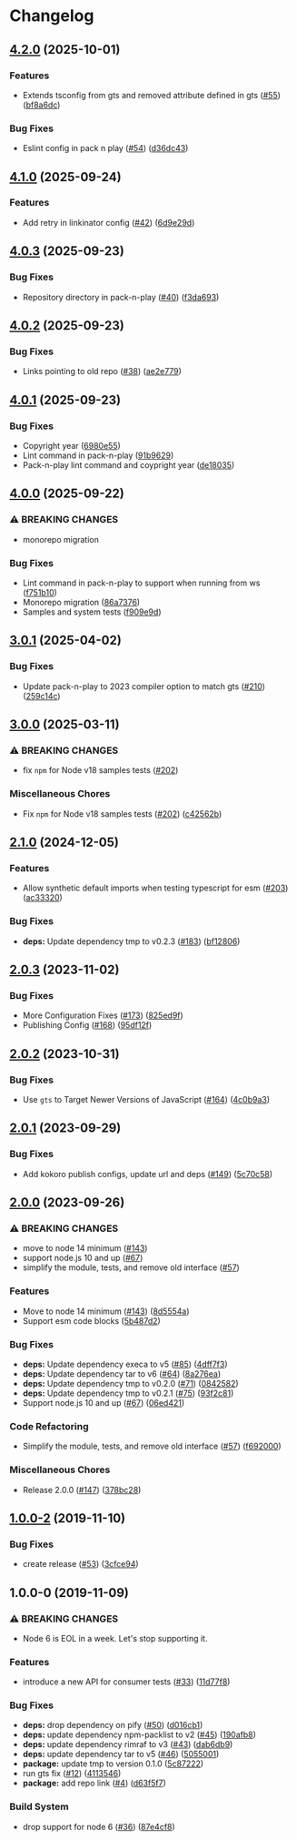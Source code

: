 # Changelog

## [4.2.0](https://github.com/googleapis/google-cloud-node-core/compare/pack-n-play-v4.1.0...pack-n-play-v4.2.0) (2025-10-01)


### Features

* Extends tsconfig from gts and removed attribute defined in gts ([#55](https://github.com/googleapis/google-cloud-node-core/issues/55)) ([bf8a6dc](https://github.com/googleapis/google-cloud-node-core/commit/bf8a6dc111e735a3191cc5f9a7cb655e2de21f86))


### Bug Fixes

* Eslint config in pack n play ([#54](https://github.com/googleapis/google-cloud-node-core/issues/54)) ([d36dc43](https://github.com/googleapis/google-cloud-node-core/commit/d36dc43cb11cedb3dd1c84324617341fd6d1ea16))

## [4.1.0](https://github.com/googleapis/google-cloud-node-core/compare/pack-n-play-v4.0.3...pack-n-play-v4.1.0) (2025-09-24)


### Features

* Add retry in linkinator config ([#42](https://github.com/googleapis/google-cloud-node-core/issues/42)) ([6d9e29d](https://github.com/googleapis/google-cloud-node-core/commit/6d9e29d6e83a82e7e1a6109f1331e809e6922493))

## [4.0.3](https://github.com/googleapis/google-cloud-node-core/compare/pack-n-play-v4.0.2...pack-n-play-v4.0.3) (2025-09-23)


### Bug Fixes

* Repository directory in pack-n-play ([#40](https://github.com/googleapis/google-cloud-node-core/issues/40)) ([f3da693](https://github.com/googleapis/google-cloud-node-core/commit/f3da693f14d4b921445990b94bf096e24846a12b))

## [4.0.2](https://github.com/googleapis/google-cloud-node-core/compare/pack-n-play-v4.0.1...pack-n-play-v4.0.2) (2025-09-23)


### Bug Fixes

* Links pointing to old repo ([#38](https://github.com/googleapis/google-cloud-node-core/issues/38)) ([ae2e779](https://github.com/googleapis/google-cloud-node-core/commit/ae2e779e63d2ab626e4690cbd4b704df4f474128))

## [4.0.1](https://github.com/googleapis/google-cloud-node-core/compare/pack-n-play-v4.0.0...pack-n-play-v4.0.1) (2025-09-23)


### Bug Fixes

* Copyright year ([6980e55](https://github.com/googleapis/google-cloud-node-core/commit/6980e55cdf0283d5ae482f34c2b23bc7f20fc031))
* Lint command in pack-n-play ([91b9629](https://github.com/googleapis/google-cloud-node-core/commit/91b9629761d275542631231452c1e7fc7770c15e))
* Pack-n-play lint command and coypright year ([de18035](https://github.com/googleapis/google-cloud-node-core/commit/de180354f9013c4eb7eec5a538272e8e7ec559fe))

## [4.0.0](https://github.com/googleapis/google-cloud-node-core/compare/pack-n-play-v3.0.1...pack-n-play-v4.0.0) (2025-09-22)


### ⚠ BREAKING CHANGES

* monorepo migration

### Bug Fixes

* Lint command in pack-n-play to support when running from ws ([f751b10](https://github.com/googleapis/google-cloud-node-core/commit/f751b10f2883db59e7531e728446c090f568f43a))
* Monorepo migration ([86a7376](https://github.com/googleapis/google-cloud-node-core/commit/86a7376da60852dae8eacf9ca97a6d302b6b7eb4))
* Samples and system tests ([f909e9d](https://github.com/googleapis/google-cloud-node-core/commit/f909e9d532e2a1c24752e11943c0d8422adc77ad))

## [3.0.1](https://github.com/googleapis/pack-n-play/compare/v3.0.0...v3.0.1) (2025-04-02)


### Bug Fixes

* Update pack-n-play to 2023 compiler option to match gts ([#210](https://github.com/googleapis/pack-n-play/issues/210)) ([259c14c](https://github.com/googleapis/pack-n-play/commit/259c14c591fe18c3fd91136d265414d5fcb37391))

## [3.0.0](https://github.com/googleapis/pack-n-play/compare/v2.1.0...v3.0.0) (2025-03-11)


### ⚠ BREAKING CHANGES

* fix `npm` for Node v18 samples tests ([#202](https://github.com/googleapis/pack-n-play/issues/202))

### Miscellaneous Chores

* Fix `npm` for Node v18 samples tests ([#202](https://github.com/googleapis/pack-n-play/issues/202)) ([c42562b](https://github.com/googleapis/pack-n-play/commit/c42562b52fd573e50045861ad5dfa2019d72cefa))

## [2.1.0](https://github.com/googleapis/pack-n-play/compare/v2.0.3...v2.1.0) (2024-12-05)


### Features

* Allow synthetic default imports when testing typescript for esm ([#203](https://github.com/googleapis/pack-n-play/issues/203)) ([ac33320](https://github.com/googleapis/pack-n-play/commit/ac3332052d4c522236acde2b7044bec11855e239))


### Bug Fixes

* **deps:** Update dependency tmp to v0.2.3 ([#183](https://github.com/googleapis/pack-n-play/issues/183)) ([bf12806](https://github.com/googleapis/pack-n-play/commit/bf1280621606a54da32191f12b5414d3b5413ea3))

## [2.0.3](https://github.com/googleapis/pack-n-play/compare/v2.0.2...v2.0.3) (2023-11-02)


### Bug Fixes

* More Configuration Fixes ([#173](https://github.com/googleapis/pack-n-play/issues/173)) ([825ed9f](https://github.com/googleapis/pack-n-play/commit/825ed9faa373fd1f3330cc49d89bf49e25f12288))
* Publishing Config ([#168](https://github.com/googleapis/pack-n-play/issues/168)) ([95df12f](https://github.com/googleapis/pack-n-play/commit/95df12f4e7eb613e2e3fbdad9327341e77bc2298))

## [2.0.2](https://github.com/googleapis/pack-n-play/compare/v2.0.1...v2.0.2) (2023-10-31)


### Bug Fixes

* Use `gts` to Target Newer Versions of JavaScript ([#164](https://github.com/googleapis/pack-n-play/issues/164)) ([4c0b9a3](https://github.com/googleapis/pack-n-play/commit/4c0b9a311e08865802ba746ccd04b70d48194ffe))

## [2.0.1](https://github.com/googleapis/pack-n-play/compare/v2.0.0...v2.0.1) (2023-09-29)


### Bug Fixes

* Add kokoro publish configs, update url and deps ([#149](https://github.com/googleapis/pack-n-play/issues/149)) ([5c70c58](https://github.com/googleapis/pack-n-play/commit/5c70c58f99bb4bc7b094b5ebef0e8440227a0049))

## [2.0.0](https://github.com/googleapis/pack-n-play/compare/v1.0.0-2...v2.0.0) (2023-09-26)


### ⚠ BREAKING CHANGES

* move to node 14 minimum ([#143](https://github.com/googleapis/pack-n-play/issues/143))
* support node.js 10 and up ([#67](https://github.com/googleapis/pack-n-play/issues/67))
* simplify the module, tests, and remove old interface ([#57](https://github.com/googleapis/pack-n-play/issues/57))

### Features

* Move to node 14 minimum ([#143](https://github.com/googleapis/pack-n-play/issues/143)) ([8d5554a](https://github.com/googleapis/pack-n-play/commit/8d5554ac7fbb0dd7a0052b19a68add3a7afabec6))
* Support esm code blocks ([5b487d2](https://github.com/googleapis/pack-n-play/commit/5b487d24f0baa29d0851e7f12e3523790857ec4a))


### Bug Fixes

* **deps:** Update dependency execa to v5 ([#85](https://github.com/googleapis/pack-n-play/issues/85)) ([4dff7f3](https://github.com/googleapis/pack-n-play/commit/4dff7f38a0d2441dd92faf8946624424a58d4239))
* **deps:** Update dependency tar to v6 ([#64](https://github.com/googleapis/pack-n-play/issues/64)) ([8a276ea](https://github.com/googleapis/pack-n-play/commit/8a276ea400cb034178130eea9630962b742970db))
* **deps:** Update dependency tmp to v0.2.0 ([#71](https://github.com/googleapis/pack-n-play/issues/71)) ([0842582](https://github.com/googleapis/pack-n-play/commit/084258255aefc277819d111de8feba5d45fd3d48))
* **deps:** Update dependency tmp to v0.2.1 ([#75](https://github.com/googleapis/pack-n-play/issues/75)) ([93f2c81](https://github.com/googleapis/pack-n-play/commit/93f2c81802cb606bb390ee8ace1f21bf1abde284))
* Support node.js 10 and up ([#67](https://github.com/googleapis/pack-n-play/issues/67)) ([06ed421](https://github.com/googleapis/pack-n-play/commit/06ed42161018af3d520c5f1957a2bddf0da6f92f))


### Code Refactoring

* Simplify the module, tests, and remove old interface ([#57](https://github.com/googleapis/pack-n-play/issues/57)) ([f692000](https://github.com/googleapis/pack-n-play/commit/f692000e2763caa39d9f884da42bcf876b18fd81))


### Miscellaneous Chores

* Release 2.0.0 ([#147](https://github.com/googleapis/pack-n-play/issues/147)) ([378bc28](https://github.com/googleapis/pack-n-play/commit/378bc28dbab5629aae2e28b43ff7dea57babdc0d))

## [1.0.0-2](https://www.github.com/google/pack-n-play/compare/v1.0.0-0...v1.0.0-2) (2019-11-10)


### Bug Fixes

* create release ([#53](https://www.github.com/google/pack-n-play/issues/53)) ([3cfce94](https://www.github.com/google/pack-n-play/commit/3cfce9430e551e152a32ab25ccff313356b31a49))

## 1.0.0-0 (2019-11-09)


### ⚠ BREAKING CHANGES

* Node 6 is EOL in a week. Let's stop supporting it.

### Features

* introduce a new API for consumer tests ([#33](https://www.github.com/google/pack-n-play/issues/33)) ([11d77f8](https://www.github.com/google/pack-n-play/commit/11d77f850fb5c3e54258b99078abca26b81a8a9f))


### Bug Fixes

* **deps:** drop dependency on pify ([#50](https://www.github.com/google/pack-n-play/issues/50)) ([d016cb1](https://www.github.com/google/pack-n-play/commit/d016cb18aa33c12b70face1cd5e9d5b17664d1f8))
* **deps:** update dependency npm-packlist to v2 ([#45](https://www.github.com/google/pack-n-play/issues/45)) ([190afb8](https://www.github.com/google/pack-n-play/commit/190afb81f3b7b893b62fa7302a5ada462f7591eb))
* **deps:** update dependency rimraf to v3 ([#43](https://www.github.com/google/pack-n-play/issues/43)) ([dab6db9](https://www.github.com/google/pack-n-play/commit/dab6db9244c5a83a1ccb160367e9649e3fb7130e))
* **deps:** update dependency tar to v5 ([#46](https://www.github.com/google/pack-n-play/issues/46)) ([5055001](https://www.github.com/google/pack-n-play/commit/5055001640880753e97db938f44dc84bce86dc8e))
* **package:** update tmp to version 0.1.0 ([5c87222](https://www.github.com/google/pack-n-play/commit/5c8722269662b946716ea7eadc51cb11d47413e8))
* run gts fix ([#12](https://www.github.com/google/pack-n-play/issues/12)) ([4113546](https://www.github.com/google/pack-n-play/commit/4113546ff0adb4c9b6d3d827fbbcf0a3ac0b2729))
* **package:** add repo link ([#4](https://www.github.com/google/pack-n-play/issues/4)) ([d63f5f7](https://www.github.com/google/pack-n-play/commit/d63f5f75b644c91ff84259a1f242e95eeace9dac))


### Build System

* drop support for node 6 ([#36](https://www.github.com/google/pack-n-play/issues/36)) ([87e4cf8](https://www.github.com/google/pack-n-play/commit/87e4cf8092bd664c5742c46e510546ef6ae6f9e8))
